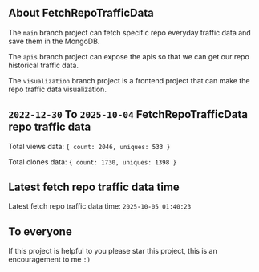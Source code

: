 ## About FetchRepoTrafficData

The `main` branch project can fetch specific repo everyday traffic data and save them in the MongoDB.

The `apis` branch project can expose the apis so that we can get our repo historical traffic data.

The `visualization` branch project is a frontend project that can make the repo traffic data visualization.

## `2022-12-30` To `2025-10-04` FetchRepoTrafficData repo traffic data

Total views data: `{ count: 2046, uniques: 533 }`

Total clones data: `{ count: 1730, uniques: 1398 }`

## Latest fetch repo traffic data time

Latest fetch repo traffic data time: `2025-10-05 01:40:23`

## To everyone

If this project is helpful to you please star this project, this is an encouragement to me `:)`



